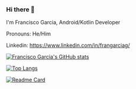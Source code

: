 ### Hi there 👋

<!--
**FranGarc/FranGarc** is a ✨ _special_ ✨ repository because its `README.md` (this file) appears on your GitHub profile.

Here are some ideas to get you started:

- 🔭 I’m currently working on ...
- 🌱 I’m currently learning ...
- 👯 I’m looking to collaborate on ...
- 🤔 I’m looking for help with ...
- 💬 Ask me about ...
- 📫 How to reach me: ...
- 😄 Pronouns: ...
- ⚡ Fun fact: ...
-->
I'm Francisco Garcia, Android/Kotlin Developer

Pronouns: He/Him

Linkedin: https://www.linkedin.com/in/frangarciag/

[![Francisco Garcia's GitHub stats](https://github-readme-stats.vercel.app/api?username=FranGarc&theme=dark#gh-dark-mode-only&hide=stars,commits,prs,issues,contribs)](https://github.com/anuraghazra/github-readme-stats)


[![Top Langs](https://github-readme-stats.vercel.app/api/top-langs/?username=FranGarc&theme=dark#gh-dark-mode-only)](https://github.com/anuraghazra/github-readme-stats)


[![Readme Card](https://github-readme-stats.vercel.app/api/pin/?username=FranGarc&repo=Pokedex&theme=dark#gh-dark-mode-only)](https://github.com/anuraghazra/github-readme-stats)



